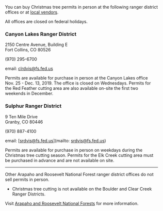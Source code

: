 You can buy Christmas tree permits in person at the following ranger district offices or at [local vendors](https://www.fs.usda.gov/detail/arp/passes-permits/?cid=stelprdb5163516). 

All offices are closed on federal holidays.

### Canyon Lakes Ranger District
2150 Centre Avenue, Building E  
Fort Collins, CO 80526

(970) 295-6700

email: [clrdvis@fs.fed.us](mailto:clrdvis@fs.fed.us)

Permits are available for purchase in person at the Canyon Lakes office Nov. 25 - Dec. 13, 2019. The office is closed on Wednesdays. Permits for the Red Feather cutting area are also available on-site the first two weekends in December.


### Sulphur Ranger District
9 Ten Mile Drive   
Granby, CO 80446

(970) 887-4100

email: [srdvis@fs.fed.us](mailto: srdvis@fs.fed.us)


Permits are available for purchase in person on weekdays during the Christmas tree cutting season. Permits for the Elk Creek cutting area must be purchased in advance and are not available on site.

***

Other Arapaho and Roosevelt National Forest ranger district offices do not sell permits in person.

* Christmas tree cutting is not available on the Boulder and Clear Creek Ranger Districts.

Visit [Arapaho and Roosevelt National Forests](https://www.fs.usda.gov/main/arp) for more information.

